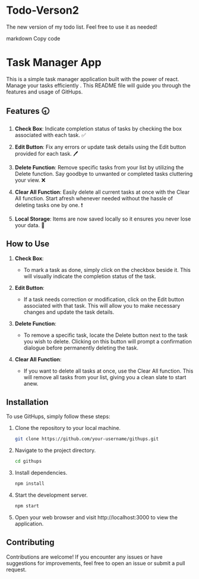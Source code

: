 # Todo-Verson2
The new version of my todo list. Feel free to use it as needed!

markdown
Copy code
# Task Manager App

This is a simple task manager application built with the power of react. Manage your tasks efficiently . This README file will guide you through the features and usage of GitHups.

## Features 🕣

1. **Check Box**: Indicate completion status of tasks by checking the box associated with each task. ✅

2. **Edit Button**: Fix any errors or update task details using the Edit button provided for each task. 🖊

3. **Delete Function**: Remove specific tasks from your list by utilizing the Delete function. Say goodbye to unwanted or completed tasks cluttering your view. ❌

4. **Clear All Function**: Easily delete all current tasks at once with the Clear All function. Start afresh whenever needed without the hassle of deleting tasks one by one. ❗

5. **Local Storage**: Items are now saved locally so it ensures you never lose your data. 🏬

## How to Use

1. **Check Box**:
   - To mark a task as done, simply click on the checkbox beside it. This will visually indicate the completion status of the task.

2. **Edit Button**:
   - If a task needs correction or modification, click on the Edit button associated with that task. This will allow you to make necessary changes and update the task details.

3. **Delete Function**:
   - To remove a specific task, locate the Delete button next to the task you wish to delete. Clicking on this button will prompt a confirmation dialogue before permanently deleting the task.

4. **Clear All Function**:
   - If you want to delete all tasks at once, use the Clear All function. This will remove all tasks from your list, giving you a clean slate to start anew.

## Installation

To use GitHups, simply follow these steps:

1. Clone the repository to your local machine.
    ```bash
    git clone https://github.com/your-username/githups.git
    ```

2. Navigate to the project directory.
    ```bash
    cd githups
    ```

3. Install dependencies.
    ```bash
    npm install
    ```

4. Start the development server.
    ```bash
    npm start
    ```

5. Open your web browser and visit http://localhost:3000 to view the application.

## Contributing

Contributions are welcome! If you encounter any issues or have suggestions for improvements, feel free to open an issue or submit a pull request.
